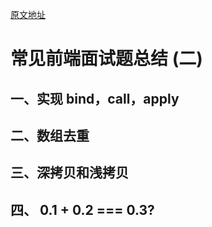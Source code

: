 [原文地址](https://github.com/happylindz/blog/issues/10)

# 常见前端面试题总结 (二)

## 一、实现 bind，call，apply

## 二、数组去重

## 三、深拷贝和浅拷贝

## 四、 0.1 + 0.2 === 0.3?